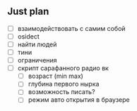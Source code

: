 ## Just plan
- [ ] взаимодействовать с самим собой
- [ ] osidect
- [ ] найти людей 
- [ ] тини
- [ ] ограничения
- [ ] скрипт сарафанного радио вк
	- [ ] возраст (min max)
	- [ ] глубина первого нырка
	- [ ] возможность писать? 
	- [ ] режим авто открытия в браузере
